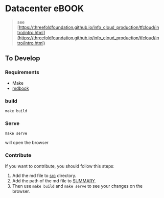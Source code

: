 # Datacenter eBOOK

> see [https://threefoldfoundation.github.io/info_cloud_production/tfcloud/intro/intro.html](https://threefoldfoundation.github.io/info_cloud_production/tfcloud/intro/intro.html)

## To Develop 

### Requirements

- Make
- [mdbook](https://rust-lang.github.io/mdBook/guide/installation.html)

### build

`make build`

### Serve

`make serve`

will open the browser  

### Contribute

If you want to contribute, you should follow this steps:

1. Add the md file to [src](./src) directory.
2. Add the path of the md file to [SUMMARY](./src/SUMMARY.md).
3. Then use `make build` and `make serve` to see your changes on the browser.
